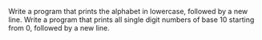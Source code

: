 Write a program that prints the alphabet in lowercase, followed by a new line.
Write a program that prints all single digit numbers of base 10 starting from 0, followed by a new line.
